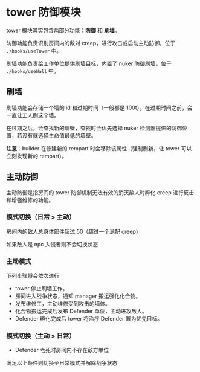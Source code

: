 # tower 防御模块

tower 模块其实包含两部分功能：**防御** 和 **刷墙**。

防御功能负责识别房间内的敌对 creep，进行攻击或启动主动防御，位于 `./hooks/useTower` 中。

刷墙功能负责给工作单位提供刷墙目标，内置了 nuker 防御刷墙，位于 `./hooks/useWall` 中。

## 刷墙

刷墙功能会存储一个墙的 id 和过期时间（一般都是 100t）。在过期时间之前，会一直让工人刷这个墙。

在过期之后，会查找新的墙壁，查找时会优先选择 nuker 检测器提供的防御位置，若没有就选择生命值最低的墙壁。

**注意**：builder 在修建新的 rempart 时会移除该属性（强制刷新，让 tower 可以立刻发现新的 rempart）。

## 主动防御

主动防御是指房间的 tower 防御机制无法有效的消灭敌人时孵化 creep 进行反击和增强维修的功能。

### 模式切换（日常 > 主动）

房间内的敌人总身体部件超过 50（超过一个满配 creep）

如果敌人是 npc 入侵者则不会切换状态

### 主动模式

下列步骤将会依次进行

- tower 停止刷墙工作。
- 房间进入战争状态，通知 manager 搬运强化化合物。
- 发布维修工，主动维修受到攻击的墙体。
- 化合物搬运完成后发布 Defender 单位，主动进攻敌人。
- Defender 孵化完成后 tower 将治疗 Defender 置为优先目标。

### 模式切换（主动 > 日常）

- Defender 老死时房间内不存在敌方单位

满足以上条件则切换至日常模式并解除战争状态
